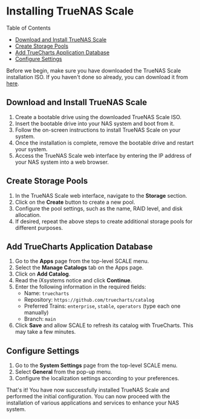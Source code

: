 # Installing TrueNAS Scale

Table of Contents
- [Download and Install TrueNAS Scale](#download-and-install-truenas-scale)
- [Create Storage Pools](#create-storage-pools)
- [Add TrueCharts Application Database](#add-truecharts-application-database)
- [Configure Settings](#configure-settings)

Before we begin, make sure you have downloaded the TrueNAS Scale installation ISO. If you haven't done so already, you can download it from [here](https://www.truenas.com/download-truenas-scale/).

## Download and Install TrueNAS Scale

1. Create a bootable drive using the downloaded TrueNAS Scale ISO.
2. Insert the bootable drive into your NAS system and boot from it.
3. Follow the on-screen instructions to install TrueNAS Scale on your system.
4. Once the installation is complete, remove the bootable drive and restart your system.
5. Access the TrueNAS Scale web interface by entering the IP address of your NAS system into a web browser.

## Create Storage Pools

1. In the TrueNAS Scale web interface, navigate to the **Storage** section.
2. Click on the **Create** button to create a new pool.
3. Configure the pool settings, such as the name, RAID level, and disk allocation.
4. If desired, repeat the above steps to create additional storage pools for different purposes.

## Add TrueCharts Application Database

1. Go to the **Apps** page from the top-level SCALE menu.
2. Select the **Manage Catalogs** tab on the Apps page.
3. Click on **Add Catalog**.
4. Read the iXsystems notice and click **Continue**.
5. Enter the following information in the required fields:
   - Name: `truecharts`
   - Repository: `https://github.com/truecharts/catalog`
   - Preferred Trains: `enterprise`, `stable`, `operators` (type each one manually)
   - Branch: `main`
6. Click **Save** and allow SCALE to refresh its catalog with TrueCharts. This may take a few minutes.

## Configure Settings

1. Go to the **System Settings** page from the top-level SCALE menu.
2. Select **General** from the pop-up menu.
3. Configure the localization settings according to your preferences.

That's it! You have now successfully installed TrueNAS Scale and performed the initial configuration. You can now proceed with the installation of various applications and services to enhance your NAS system.
